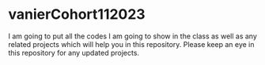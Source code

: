 # vanierCohort112023

I am going to put all the codes I am going to show in the class as well as any related projects which will help you in this repository. Please keep an eye in this repository for any updated projects.


